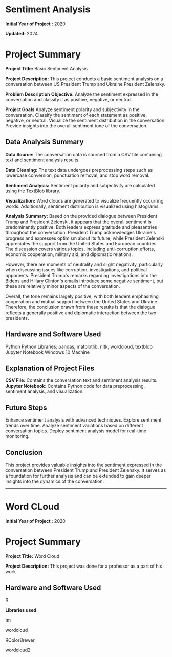 # Sentiment Analysis

**Initial Year of Project :** 2020

**Updated:** 2024

# Project Summary

**Project Title:** Basic Sentiment Analysis

**Project Description:** This project conducts a basic sentiment analysis on a conversation between US President Trump and Ukraine President Zelensky.

**Problem Description**
**Objective:** Analyze the sentiment expressed in the conversation and classify it as positive, negative, or neutral.

**Project Goals**
Analyze sentiment polarity and subjectivity in the conversation.
Classify the sentiment of each statement as positive, negative, or neutral.
Visualize the sentiment distribution in the conversation.
Provide insights into the overall sentiment tone of the conversation.
## Data Analysis Summary
**Data Source:** The conversation data is sourced from a CSV file containing text and sentiment analysis results.

**Data Cleaning:** The text data undergoes preprocessing steps such as lowercase conversion, punctuation removal, and stop word removal.

**Sentiment Analysis:** Sentiment polarity and subjectivity are calculated using the TextBlob library.

**Visualization:** Word clouds are generated to visualize frequently occurring words. Additionally, sentiment distribution is visualized using histograms.

**Analysis Summary:** Based on the provided dialogue between President Trump and President Zelenski, it appears that the overall sentiment is predominantly positive. Both leaders express gratitude and pleasantries throughout the conversation. President Trump acknowledges Ukraine's progress and expresses optimism about its future, while President Zelenski appreciates the support from the United States and European countries. The discussion covers various topics, including anti-corruption efforts, economic cooperation, military aid, and diplomatic relations.

However, there are moments of neutrality and slight negativity, particularly when discussing issues like corruption, investigations, and political opponents. President Trump's remarks regarding investigations into the Bidens and Hillary Clinton's emails introduce some negative sentiment, but these are relatively minor aspects of the conversation.

Overall, the tone remains largely positive, with both leaders emphasizing cooperation and mutual support between the United States and Ukraine. Therefore, the conclusion drawn from these results is that the dialogue reflects a generally positive and diplomatic interaction between the two presidents.

## Hardware and Software Used
Python
Python Libraries: pandas, matplotlib, nltk, wordcloud, textblob
Jupyter Notebook
Windows 10 Machine
## Explanation of Project Files
**CSV File:** Contains the conversation text and sentiment analysis results.
**Jupyter Notebook:** Contains Python code for data preprocessing, sentiment analysis, and visualization.
## Future Steps
Enhance sentiment analysis with advanced techniques.
Explore sentiment trends over time.
Analyze sentiment variations based on different conversation topics.
Deploy sentiment analysis model for real-time monitoring.
## Conclusion
This project provides valuable insights into the sentiment expressed in the conversation between President Trump and President Zelensky. It serves as a foundation for further analysis and can be extended to gain deeper insights into the dynamics of the conversation.








------------------------------------------------------------------------------------------------

# Word CLoud

**Initial Year of Project :** 2020

# Project Summary

**Project Title:** Word Cloud

**Project Description:** This project was done for a professor as a part of his work 

## Hardware and Software Used
R

**Libraries used**

tm

wordcloud

RColorBrewer

wordcloud2
